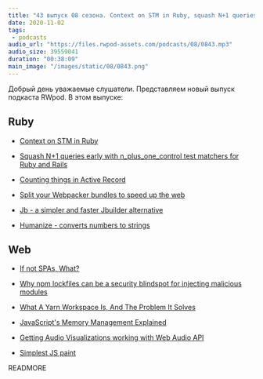 ```yaml
---
title: "43 выпуск 08 сезона. Context on STM in Ruby, squash N+1 queries, Yarn Workspace, Humanize, Jb, JS paint и прочее"
date: 2020-11-02
tags:
 - podcasts
audio_url: "https://files.rwpod-assets.com/podcasts/08/0843.mp3"
audio_size: 39559041
duration: "00:38:09"
main_image: "/images/static/08/0843.png"
---
```


Добрый день уважаемые слушатели. Представляем новый выпуск подкаста RWpod. В этом выпуске:

## Ruby

 - [Context on STM in Ruby](https://chrisseaton.com/truffleruby/ruby-stm/)
 - [Squash N+1 queries early with n_plus_one_control test matchers for Ruby and Rails](https://evilmartians.com/chronicles/squash-n-plus-one-queries-early-with-n-plus-one-control-test-matchers-for-ruby-and-rails)
 - [Counting things in Active Record](https://longliveruby.com/articles/active-record-counting-records)


 - [Split your Webpacker bundles to speed up the web](https://dev.to/nejremeslnici/split-your-webpacker-bundles-to-speed-up-the-web-2)
 - [Jb - a simpler and faster Jbuilder alternative](https://github.com/amatsuda/jb)
 - [Humanize - converts numbers to strings](https://github.com/radar/humanize)

## Web

 - [If not SPAs, What?](https://macwright.com/2020/10/28/if-not-spas.html)
 - [Why npm lockfiles can be a security blindspot for injecting malicious modules](https://snyk.io/blog/why-npm-lockfiles-can-be-a-security-blindspot-for-injecting-malicious-modules/)
 - [What A Yarn Workspace Is, And The Problem It Solves](https://planflow.dev/blog/what-is-a-yarn-workspace)


 - [JavaScript's Memory Management Explained](https://felixgerschau.com/javascript-memory-management/)
 - [Getting Audio Visualizations working with Web Audio API](https://dwayne.xyz/post/audio-visualizations-web-audio-api)
 - [Simplest JS paint](https://hinty.io/devforth/simplest-js-paint/)

READMORE

